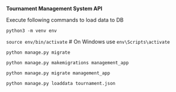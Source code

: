 **Tournament Management System API**

Execute following commands to load data to DB

`python3 -m venv env`

`source env/bin/activate`  # On Windows use `env\Scripts\activate`

`python manage.py migrate`

`python manage.py makemigrations management_app`

`python manage.py migrate management_app`

`python manage.py loaddata tournament.json`
